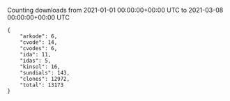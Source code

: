 
Counting downloads from 2021-01-01 00:00:00+00:00 UTC to 2021-03-08 00:00:00+00:00 UTC

```
{
    "arkode": 6,
    "cvode": 14,
    "cvodes": 6,
    "ida": 11,
    "idas": 5,
    "kinsol": 16,
    "sundials": 143,
    "clones": 12972,
    "total": 13173
}
```
